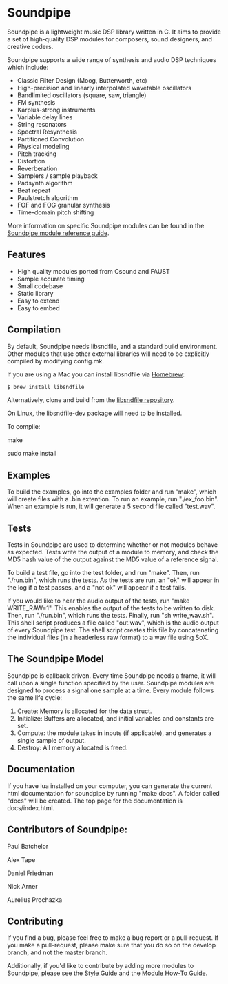 Soundpipe
=========

Soundpipe is a lightweight music DSP library written in C. It aims to provide
a set of high-quality DSP modules for composers, sound designers,
and creative coders. 

Soundpipe supports a wide range of synthesis and audio DSP 
techniques which include:

- Classic Filter Design (Moog, Butterworth, etc)
- High-precision and linearly interpolated wavetable oscillators
- Bandlimited oscillators (square, saw, triangle)
- FM synthesis
- Karplus-strong instruments
- Variable delay lines
- String resonators
- Spectral Resynthesis
- Partitioned Convolution
- Physical modeling
- Pitch tracking
- Distortion
- Reverberation
- Samplers / sample playback
- Padsynth algorithm
- Beat repeat
- Paulstretch algorithm
- FOF and FOG granular synthesis
- Time-domain pitch shifting

More information on specific Soundpipe modules can be found in the
[Soundpipe module reference guide](https://paulbatchelor.github.com/res/soundpipe/docs/).

Features
---------
- High quality modules ported from Csound and FAUST
- Sample accurate timing
- Small codebase
- Static library
- Easy to extend
- Easy to embed


Compilation
-----------

By default, Soundpipe needs libsndfile, and a standard build environment. 
Other modules that use other external libraries will need to be explicitly compiled
by modifying config.mk.

If you are using a Mac you can install libsndfile via
[Homebrew](http://brew.sh/):

```sh
$ brew install libsndfile
```

Alternatively, clone and build from the [libsndfile
repository](https://github.com/erikd/libsndfile/).

On Linux, the libsndfile-dev package will need to be installed.

To compile:

make

sudo make install


Examples 
--------
To build the examples, go into the examples folder and run "make", which will 
create files with a .bin extention. To run an example, run "./ex_foo.bin". When 
an example is run, it will generate a 5 second file called "test.wav". 


Tests
-----

Tests in Soundpipe are used to determine whether or not modules behave as 
expected. Tests write the output of a module to memory, and check the MD5 hash 
value of the output against the MD5 value of a reference signal. 

To build a test file, go into the test folder, and run "make". Then, run 
"./run.bin", which runs the tests. As the tests are run, an "ok" will appear in 
the log if a test passes, and a "not ok" will appear if a test fails. 

If you would like to hear the audio output of the tests, run "make 
WRITE_RAW=1". This enables the output of the tests to be written to disk. Then, 
run "./run.bin", which runs the tests. Finally, run "sh write_wav.sh". This 
shell script produces a file called "out.wav", which is the audio output of 
every Soundpipe test. The shell script creates this file by concatenating the 
individual files (in a headerless raw format) to a wav file using SoX. 

The Soundpipe Model
-------------------

Soundpipe is callback driven. Every time Soundpipe needs a frame, it will
call upon a single function specified by the user. Soundpipe modules are
designed to process a signal one sample at a time.  Every module follows the
same life cycle:

1. Create: Memory is allocated for the data struct.
2. Initialize: Buffers are allocated, and initial variables and constants
are set.
3. Compute: the module takes in inputs (if applicable), and generates a
single sample of output.
4. Destroy: All memory allocated is freed.

Documentation
-------------
If you have lua installed on your computer, you can generate the current html
documentation for soundpipe by running "make docs". A folder called "docs"
will be created. The top page for the documentation is docs/index.html.



Contributors of Soundpipe:
--------------------------
Paul Batchelor

Alex Tape

Daniel Friedman

Nick Arner

Aurelius Prochazka 


Contributing
--------------------------
If you find a bug, please feel free to make a bug 
report or
a pull-request. If you make a pull-request, please make sure that you do so on 
the develop branch, and not the master branch.  

Additionally, if you'd like to contribute by adding more modules to Soundpipe, 
please 
see the [Style Guide](util/style\_guide.md) and the [Module How-To Guide](util/module\_howto.md).

